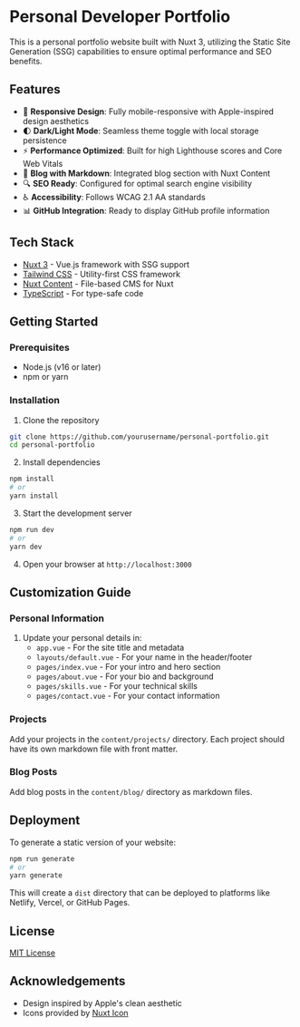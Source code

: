 # Personal Developer Portfolio

This is a personal portfolio website built with Nuxt 3, utilizing the Static Site Generation (SSG) capabilities to ensure optimal performance and SEO benefits.

## Features

- 📱 **Responsive Design**: Fully mobile-responsive with Apple-inspired design aesthetics
- 🌓 **Dark/Light Mode**: Seamless theme toggle with local storage persistence
- ⚡ **Performance Optimized**: Built for high Lighthouse scores and Core Web Vitals
- 📝 **Blog with Markdown**: Integrated blog section with Nuxt Content
- 🔍 **SEO Ready**: Configured for optimal search engine visibility
- ♿ **Accessibility**: Follows WCAG 2.1 AA standards
- 📊 **GitHub Integration**: Ready to display GitHub profile information

## Tech Stack

- [Nuxt 3](https://nuxt.com) - Vue.js framework with SSG support
- [Tailwind CSS](https://tailwindcss.com) - Utility-first CSS framework
- [Nuxt Content](https://content.nuxtjs.org) - File-based CMS for Nuxt
- [TypeScript](https://www.typescriptlang.org) - For type-safe code

## Getting Started

### Prerequisites

- Node.js (v16 or later)
- npm or yarn

### Installation

1. Clone the repository
```bash
git clone https://github.com/yourusername/personal-portfolio.git
cd personal-portfolio
```

2. Install dependencies
```bash
npm install
# or
yarn install
```

3. Start the development server
```bash
npm run dev
# or
yarn dev
```

4. Open your browser at `http://localhost:3000`

## Customization Guide

### Personal Information

1. Update your personal details in:
   - `app.vue` - For the site title and metadata
   - `layouts/default.vue` - For your name in the header/footer
   - `pages/index.vue` - For your intro and hero section
   - `pages/about.vue` - For your bio and background
   - `pages/skills.vue` - For your technical skills
   - `pages/contact.vue` - For your contact information

### Projects

Add your projects in the `content/projects/` directory. Each project should have its own markdown file with front matter.

### Blog Posts

Add blog posts in the `content/blog/` directory as markdown files.

## Deployment

To generate a static version of your website:

```bash
npm run generate
# or
yarn generate
```

This will create a `dist` directory that can be deployed to platforms like Netlify, Vercel, or GitHub Pages.

## License

[MIT License](LICENSE)

## Acknowledgements

- Design inspired by Apple's clean aesthetic
- Icons provided by [Nuxt Icon](https://github.com/nuxt-modules/icon)
